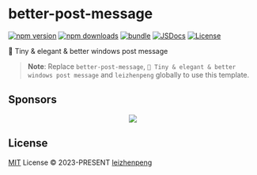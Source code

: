 # better-post-message

[![npm version][npm-version-src]][npm-version-href]
[![npm downloads][npm-downloads-src]][npm-downloads-href]
[![bundle][bundle-src]][bundle-href]
[![JSDocs][jsdocs-src]][jsdocs-href]
[![License][license-src]][license-href]

🌳 Tiny & elegant & better windows post message

> **Note**:
> Replace `better-post-message`, `🌳 Tiny & elegant & better windows post message` and `leizhenpeng` globally to use this template.

## Sponsors

<p align="center">
  <a href="https://cdn.jsdelivr.net/gh/leizhenpeng/static/sponsors.svg">
    <img src='https://cdn.jsdelivr.net/gh/leizhenpeng/static/sponsors.svg'/>
  </a>
</p>

## License

[MIT](./LICENSE) License © 2023-PRESENT [leizhenpeng](https://github.com/leizhenpeng)

<!-- Badges -->

[npm-version-src]: https://img.shields.io/npm/v/better-post-message?style=flat&colorA=080f12&colorB=1fa669
[npm-version-href]: https://npmjs.com/package/better-post-message
[npm-downloads-src]: https://img.shields.io/npm/dm/better-post-message?style=flat&colorA=080f12&colorB=1fa669
[npm-downloads-href]: https://npmjs.com/package/better-post-message
[bundle-src]: https://img.shields.io/bundlephobia/minzip/better-post-message?style=flat&colorA=080f12&colorB=1fa669&label=minzip
[bundle-href]: https://bundlephobia.com/result?p=better-post-message
[license-src]: https://img.shields.io/github/license/leizhenpeng/better-post-message.svg?style=flat&colorA=080f12&colorB=1fa669
[license-href]: https://github.com/leizhenpeng/better-post-message/blob/main/LICENSE
[jsdocs-src]: https://img.shields.io/badge/jsdocs-reference-080f12?style=flat&colorA=080f12&colorB=1fa669
[jsdocs-href]: https://www.jsdocs.io/package/better-post-message
